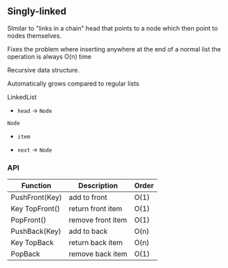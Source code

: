 ## Singly-linked

SImilar to "links in a chain" head that points to a node which then point to nodes themselves.

Fixes the problem where inserting anywhere at the end of a normal list the operation is always O(n) time

Recursive data structure.

Automatically grows compared to regular lists

LinkedList

- `head` -> `Node`

`Node`

- `item`

- `next` -> `Node`

### API

| Function       | Description       | Order |
| -------------- | ----------------- | ----- |
| PushFront(Key) | add to front      | O(1)  |
| Key TopFront() | return front item | O(1)  |
| PopFront()     | remove front item | O(1)  |
| PushBack(Key)  | add to back       | O(n)  |
| Key TopBack    | return back item  | O(n)  |
| PopBack        | remove back item  | O(1)  |
